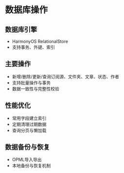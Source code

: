 # 数据库操作

## 数据库引擎
- HarmonyOS RelationalStore
- 支持事务、外键、索引

## 主要操作
- 新增/删除/更新/查询订阅源、文件夹、文章、状态、作者
- 支持批量操作与事务
- 数据一致性与完整性校验

## 性能优化
- 常用字段建立索引
- 定期清理过期数据
- 查询分页与懒加载

## 数据备份与恢复
- OPML导入导出
- 本地备份与恢复机制 